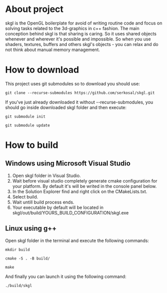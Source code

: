 # About project
skgl is the OpenGL boilerplate for avoid of writing routine code and focus on solving tasks related to the 3d-graphics in c++ fashion. The main conception behind skgl is that sharing is caring. So it uses shared objects whenever and wherever it's possible and impossible. So when you use shaders, textures, buffers and others skgl's objects - you can relax and do not think about manual memory management.

# How to download
This project uses git submodules so to download you should use:

`git clone --recurse-submodules https://github.com/serkosal/skgl.git`

If you've just already downloaded it without --recurse-submodules, you should go inside downloaded skgl folder and then execute:

`git submodule init`

`git submodule update`

# How to build

## Windows using Microsoft Visual Studio
1. Open skgl folder in Visual Studio.
2. Wait before visual studio completely generate cmake configuration for your platform. By default it's will be writed in the console panel below.
3. In the Solution Explorer find and right click on the CMakeLists.txt.
4. Select build.
5. Wait untill build process ends.
6. Your executable by default will be located in skgl/out/build/YOURS_BUILD_CONFIGURATION/skgl.exe

## Linux using g++
Open skgl folder in the terminal and execute the following commands:

`mkdir build`

`cmake -S . -B build/`

`make`

And finally you can launch it using the following command:

`./build/skgl`
